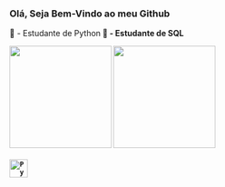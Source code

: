 ### Olá, Seja Bem-Vindo ao meu Github

📕 -  Estudante de Python<b> 
📕 -  Estudante de SQL<b> 


<div> 
  <img height="180em" src="https://github-readme-stats.vercel.app/api?username=Thorkrz&theme=aura&show_icons=true">
  <img height="180em" src="https://github-readme-stats.vercel.app/api/top-langs/?username=Thorkrz&layout=compact&theme=aura">
  
</div>
<br>
<code><img height="32" src="https://cdn.iconscout.com/icon/free/png-64/python-2-226051.png" alt="Python"/></code>
          
